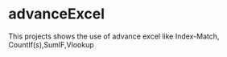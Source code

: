 # advanceExcel
This projects shows the use of advance excel like Index-Match, CountIf(s),SumIF,Vlookup
